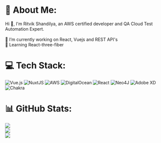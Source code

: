 # 💫 About Me:
Hi 👋, I'm Ritvik Shandilya, an AWS certified developer and QA Cloud Test Automation Expert.<br><br>🔭 I’m currently working on React, Vuejs and REST API's<br>🌱 Learning React-three-fiber


# 💻 Tech Stack:
![Vue.js](https://img.shields.io/badge/vuejs-%2335495e.svg?style=for-the-badge&logo=vuedotjs&logoColor=%234FC08D) ![NuxtJS](https://img.shields.io/badge/Nuxt-black?style=for-the-badge&logo=nuxt.js&logoColor=white) ![AWS](https://img.shields.io/badge/AWS-%23FF9900.svg?style=for-the-badge&logo=amazon-aws&logoColor=white) ![DigitalOcean](https://img.shields.io/badge/DigitalOcean-%230167ff.svg?style=for-the-badge&logo=digitalOcean&logoColor=white) ![React](https://img.shields.io/badge/react-%2320232a.svg?style=for-the-badge&logo=react&logoColor=%2361DAFB) 	![Neo4J](https://img.shields.io/badge/Neo4j-008CC1?style=for-the-badge&logo=neo4j&logoColor=white) ![Adobe XD](https://img.shields.io/badge/Adobe%20XD-470137?style=for-the-badge&logo=Adobe%20XD&logoColor=#FF61F6) ![Chakra](https://img.shields.io/badge/chakra-%234ED1C5.svg?style=for-the-badge&logo=chakraui&logoColor=white)
# 📊 GitHub Stats:
![](https://github-readme-stats.vercel.app/api?username=ritvikshandilya&theme=default&hide_border=false&include_all_commits=false&count_private=false)<br/>
![](https://github-readme-streak-stats.herokuapp.com/?user=ritvikshandilya&theme=default&hide_border=false)<br/>
![](https://github-readme-stats.vercel.app/api/top-langs/?username=ritvikshandilya&theme=default&hide_border=false&include_all_commits=false&count_private=false&layout=compact)

